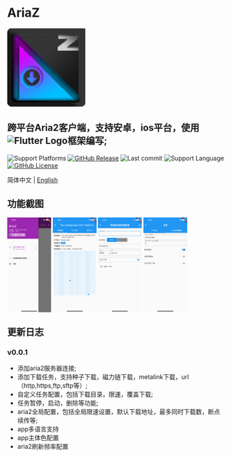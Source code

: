 # AriaZ

<a href="https://github.com/fengqiaozhu/aria_z">
  <img src="./assets/icon/icon.png" width="180" alt="App Icon" />
</a>

## 跨平台Aria2客户端，支持安卓，ios平台，使用 <img src="https://docs.flutter.dev/assets/images/shared/brand/flutter/logo/flutter-lockup.png" width="80" alt="Flutter Logo" />框架编写;

 ![Support Platforms](https://img.shields.io/badge/platform-android%7Cios-%23007acc?style=for-the-badge)
[![GitHub Release](https://img.shields.io/github/v/release/fengqiaozhu/aria_z?display_name=tag&include_prereleases&style=for-the-badge)](https://github.com/fengqiaozhu/aria_z/releases)
 ![Last commit](https://img.shields.io/github/last-commit/fengqiaozhu/aria_z/master?style=for-the-badge)
  ![Support Language](https://img.shields.io/badge/Support%20Language-English%7C%E7%AE%80%E4%BD%93%E4%B8%AD%E6%96%87-green?style=for-the-badge)
 [![GitHub License](https://img.shields.io/github/license/fengqiaozhu/aria_z?style=for-the-badge)](https://github.com/fengqiaozhu/aria_z/blob/master/LICENSE)

简体中文 | [English](./README.md)

## 功能截图

<div style="display:flex">
<img src="./assets/readme_payloads/1.png" width="20%" alt="Flutter Logo" />
&nbsp;
<img src="./assets/readme_payloads/2.png" width="20%" alt="Flutter Logo" />
&nbsp;
<img src="./assets/readme_payloads/3.png" width="20%" alt="Flutter Logo" />
&nbsp;
<img src="./assets/readme_payloads/4.png" width="20%" alt="Flutter Logo" />
</div>

## 更新日志
### v0.0.1
- 添加aria2服务器连接;
- 添加下载任务，支持种子下载，磁力链下载，metalink下载，url（http,https,ftp,sftp等）;
- 自定义任务配置，包括下载目录，限速，覆盖下载;
- 任务暂停，启动，删除等功能;
- aria2全局配置，包括全局限速设置，默认下载地址，最多同时下载数，断点续传等;
- app多语言支持
- app主体色配置
- aria2刷新频率配置